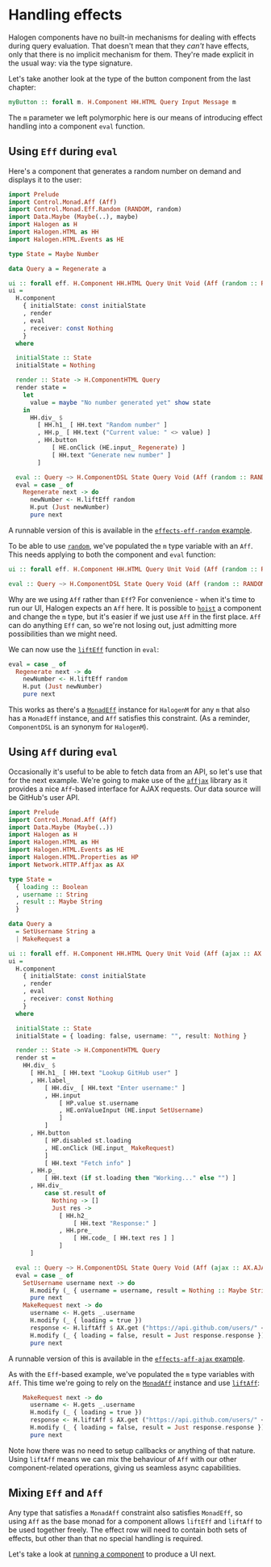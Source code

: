 # Handling effects

Halogen components have no built-in mechanisms for dealing with effects during query evaluation. That doesn't mean that they _can't_ have effects, only that there is no implicit mechanism for them. They're made explicit in the usual way: via the type signature.

Let's take another look at the type of the button component from the last chapter:

``` purescript
myButton :: forall m. H.Component HH.HTML Query Input Message m
```

The `m` parameter we left polymorphic here is our means of introducing effect handling into a component `eval` function.

## Using `Eff` during `eval`

Here's a component that generates a random number on demand and displays it to the user:

``` purescript
import Prelude
import Control.Monad.Aff (Aff)
import Control.Monad.Eff.Random (RANDOM, random)
import Data.Maybe (Maybe(..), maybe)
import Halogen as H
import Halogen.HTML as HH
import Halogen.HTML.Events as HE

type State = Maybe Number

data Query a = Regenerate a

ui :: forall eff. H.Component HH.HTML Query Unit Void (Aff (random :: RANDOM | eff))
ui =
  H.component
    { initialState: const initialState
    , render
    , eval
    , receiver: const Nothing
    }
  where

  initialState :: State
  initialState = Nothing

  render :: State -> H.ComponentHTML Query
  render state =
    let
      value = maybe "No number generated yet" show state
    in
      HH.div_ $
        [ HH.h1_ [ HH.text "Random number" ]
        , HH.p_ [ HH.text ("Current value: " <> value) ]
        , HH.button
            [ HE.onClick (HE.input_ Regenerate) ]
            [ HH.text "Generate new number" ]
        ]

  eval :: Query ~> H.ComponentDSL State Query Void (Aff (random :: RANDOM | eff))
  eval = case _ of
    Regenerate next -> do
      newNumber <- H.liftEff random
      H.put (Just newNumber)
      pure next
```

A runnable version of this is available in the [`effects-eff-random` example](../examples/effects-eff-random/).

To be able to use [`random`][Control.Monad.Eff.Random.random], we've populated the `m` type variable with an `Aff`. This needs applying to both the component and `eval` function:

``` purescript
ui :: forall eff. H.Component HH.HTML Query Unit Void (Aff (random :: RANDOM | eff))

eval :: Query ~> H.ComponentDSL State Query Void (Aff (random :: RANDOM | eff))
```

Why are we using `Aff` rather than `Eff`? For convenience - when it's time to run our UI, Halogen expects an `Aff` here. It is possible to [`hoist`][Halogen.Component.hoist] a component and change the `m` type, but it's easier if we just use `Aff` in the first place. `Aff` can do anything `Eff` can, so we're not losing out, just admitting more possibilities than we might need.

We can now use the [`liftEff`][Control.Monad.Eff.Class.liftEff] function in `eval`:

``` purescript
eval = case _ of
  Regenerate next -> do
    newNumber <- H.liftEff random
    H.put (Just newNumber)
    pure next
```

This works as there's a [`MonadEff`][Control.Monad.Eff.Class.MonadEff] instance for `HalogenM` for any `m` that also has a `MonadEff` instance, and `Aff` satisfies this constraint. (As a reminder, `ComponentDSL` is an synonym for `HalogenM`).

## Using `Aff` during `eval`

Occasionally it's useful to be able to fetch data from an API, so let's use that for the next example. We're going to make use of the [`affjax`][purescript-affjax] library as it provides a nice `Aff`-based interface for AJAX requests. Our data source will be GitHub's user API.

``` purescript
import Prelude
import Control.Monad.Aff (Aff)
import Data.Maybe (Maybe(..))
import Halogen as H
import Halogen.HTML as HH
import Halogen.HTML.Events as HE
import Halogen.HTML.Properties as HP
import Network.HTTP.Affjax as AX

type State =
  { loading :: Boolean
  , username :: String
  , result :: Maybe String
  }

data Query a
  = SetUsername String a
  | MakeRequest a

ui :: forall eff. H.Component HH.HTML Query Unit Void (Aff (ajax :: AX.AJAX | eff))
ui =
  H.component
    { initialState: const initialState
    , render
    , eval
    , receiver: const Nothing
    }
  where

  initialState :: State
  initialState = { loading: false, username: "", result: Nothing }

  render :: State -> H.ComponentHTML Query
  render st =
    HH.div_ $
      [ HH.h1_ [ HH.text "Lookup GitHub user" ]
      , HH.label_
          [ HH.div_ [ HH.text "Enter username:" ]
          , HH.input
              [ HP.value st.username
              , HE.onValueInput (HE.input SetUsername)
              ]
          ]
      , HH.button
          [ HP.disabled st.loading
          , HE.onClick (HE.input_ MakeRequest)
          ]
          [ HH.text "Fetch info" ]
      , HH.p_
          [ HH.text (if st.loading then "Working..." else "") ]
      , HH.div_
          case st.result of
            Nothing -> []
            Just res ->
              [ HH.h2_
                  [ HH.text "Response:" ]
              , HH.pre_
                  [ HH.code_ [ HH.text res ] ]
              ]
      ]

  eval :: Query ~> H.ComponentDSL State Query Void (Aff (ajax :: AX.AJAX | eff))
  eval = case _ of
    SetUsername username next -> do
      H.modify (_ { username = username, result = Nothing :: Maybe String })
      pure next
    MakeRequest next -> do
      username <- H.gets _.username
      H.modify (_ { loading = true })
      response <- H.liftAff $ AX.get ("https://api.github.com/users/" <> username)
      H.modify (_ { loading = false, result = Just response.response })
      pure next

```

A runnable version of this is available in the [`effects-aff-ajax` example](../examples/effects-aff-ajax/).

As with the `Eff`-based example, we've populated the `m` type variables with `Aff`. This time we're going to rely on the [`MonadAff`][Control.Monad.Aff.Class.MonadAff] instance and use [`liftAff`][Control.Monad.Aff.Class.liftAff]:

``` purescript
    MakeRequest next -> do
      username <- H.gets _.username
      H.modify (_ { loading = true })
      response <- H.liftAff $ AX.get ("https://api.github.com/users/" <> username)
      H.modify (_ { loading = false, result = Just response.response })
      pure next
```

Note how there was no need to setup callbacks or anything of that nature. Using `liftAff` means we can mix the behaviour of `Aff` with our other component-related operations, giving us seamless async capabilities.

## Mixing `Eff` and `Aff`

Any type that satisfies a `MonadAff` constraint also satisfies `MonadEff`, so using `Aff` as the base monad for a component allows `liftEff` and `liftAff` to be used together freely. The effect row will need to contain both sets of effects, but other than that no special handling is required.

Let's take a look at [running a component][running-components] to produce a UI next.

[purescript-affjax]: https://pursuit.purescript.org/packages/purescript-affjax "purescript-affjax"

[Control.Monad.Aff.Class.liftAff]: https://pursuit.purescript.org/packages/purescript-aff/3.0.0/docs/Control.Monad.Aff.Class#v:liftAff "Control.Monad.Aff.Class.liftAff"
[Control.Monad.Aff.Class.MonadAff]: https://pursuit.purescript.org/packages/purescript-aff/3.0.0/docs/Control.Monad.Aff.Class#t:MonadAff "Control.Monad.Aff.Class.MonadAff"
[Control.Monad.Eff.Class.liftEff]: https://pursuit.purescript.org/packages/purescript-eff/3.1.0/docs/Control.Monad.Eff.Class#v:liftEff "Control.Monad.Eff.Class.liftEff"
[Control.Monad.Eff.Class.MonadEff]: https://pursuit.purescript.org/packages/purescript-eff/3.1.0/docs/Control.Monad.Eff.Class#t:MonadEff "Control.Monad.Eff.Class.MonadEff"
[Control.Monad.Eff.Random.random]: https://pursuit.purescript.org/packages/purescript-random/3.0.0/docs/Control.Monad.Eff.Random#v:random "Control.Monad.Eff.Random.random"
[Halogen.Component.hoist]: https://pursuit.purescript.org/packages/purescript-halogen/2.0.0/docs/Halogen.Component#v:hoist "Halogen.Component.hoist"

[running-components]: 4%20-%20Running%20a%20component.md "Running a component"
